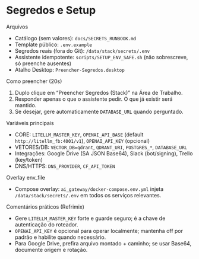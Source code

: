 # Segredos e Setup

Arquivos
- Catálogo (sem valores): `docs/SECRETS_RUNBOOK.md`
- Template público: `.env.example`
- Segredos reais (fora do Git): `/data/stack/secrets/.env`
- Assistente idempotente: `scripts/SETUP_ENV_SAFE.sh` (não sobrescreve, só preenche ausentes)
- Atalho Desktop: `Preencher-Segredos.desktop`

Como preencher (20s)
1) Duplo clique em “Preencher Segredos (Stack)” na Área de Trabalho.
2) Responder apenas o que o assistente pedir. O que já existir será mantido.
3) Se desejar, gere automaticamente `DATABASE_URL` quando perguntado.

Variáveis principais
- CORE: `LITELLM_MASTER_KEY`, `OPENAI_API_BASE` (default `http://litellm_fb:4001/v1`), `OPENAI_API_KEY` (opcional)
- VETORES/DB: `VECTOR_DB=qdrant`, `QDRANT_URI`, `POSTGRES_*`, `DATABASE_URL`
- Integrações: Google Drive (SA JSON Base64), Slack (bot/signing), Trello (key/token)
- DNS/HTTPS: `DNS_PROVIDER`, `CF_API_TOKEN`

Overlay env_file
- Compose overlay: `ai_gateway/docker-compose.env.yml` injeta `/data/stack/secrets/.env` em todos os serviços relevantes.

Comentários práticos (Refrimix)
- Gere `LITELLM_MASTER_KEY` forte e guarde seguro; é a chave de autenticação do roteador.
- `OPENAI_API_KEY` é opcional para operar localmente; mantenha off por padrão e habilite quando necessário.
- Para Google Drive, prefira arquivo montado + caminho; se usar Base64, documente origem e rotação.
